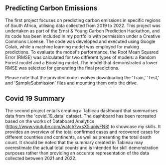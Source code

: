 ## Predicting Carbon Emissions
The first project focuses on predicting carbon emissions in specific regions of South Africa, utilising data collected from 2019 to 2022. This project was undertaken as part of the Ernst & Young Carbon Prediction Hackathon, and its code has been included in my portfolio with permission under a Creative Commons License. The code was developed and executed using Google Colab, while a machine learning model was employed for making predictions. To evaluate the model's performance, the Root Mean Squared Error (RMSE) was calculated for two different types of models: a Random Forest model and a Boosting model. The model that demonstrated a lower RMSE was selected for generating the final predictions.

Please note that the provided code involves downloading the 'Train,' 'Test,' and 'SampleSubmission' files and mounting them onto the drive.

## Covid 19 Summary
The second project entails creating a Tableau dashboard that summarises data from the 'covid_19_data' dataset. The dashboard has been recreated based on the works of Databoard Analytics (https://www.youtube.com/watch?v=sX5iupivFN8) to showcase my skills. It provides an overview of the total confirmed cases and recovered cases for different countries and continents, as well as presenting the total death count. It should be noted that the summary created in Tableau may overestimate the actual total counts and is intended for skill demonstration purposes rather than providing an accurate representation of the data collected between 2021 and 2022.
